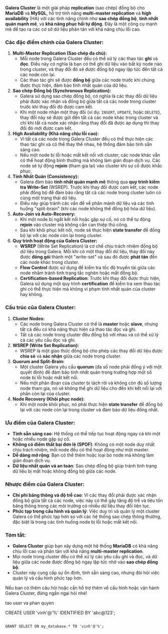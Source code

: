 **Galera Cluster** là một giải pháp **replication** (sao chép) đồng bộ cho **MariaDB** và **MySQL**, hỗ trợ tính năng **multi-master replication** và **high availability** (HA) với các tính năng chính như **sao chép đồng bộ**, **tính nhất quán mạnh mẽ**, và **khả năng phục hồi tự động**. Đây là một công cụ mạnh mẽ để tạo ra các cơ sở dữ liệu phân tán với khả năng chịu lỗi cao.

### **Các đặc điểm chính của Galera Cluster:**

1. **Multi-Master Replication (Sao chép đa chủ):**
    - Mỗi node trong Galera Cluster đều có thể xử lý các thao tác **ghi** và **đọc**. Điều này có nghĩa là bạn có thể ghi dữ liệu vào bất kỳ node nào trong cluster, và thay đổi đó sẽ được đồng bộ ngay lập tức đến tất cả các node còn lại.
    - Các thao tác ghi sẽ được **đồng bộ** giữa các node trước khi chúng được thực hiện, đảm bảo tính nhất quán của dữ liệu.
2. **Sao chép Đồng bộ (Synchronous Replication):**
    - Galera sử dụng sao chép đồng bộ, có nghĩa là các thay đổi dữ liệu phải được xác nhận và đồng bộ giữa tất cả các node trong cluster trước khi thay đổi đó được cam kết.
    - Khi một node nhận một thay đổi (ví dụ: `INSERT`, `UPDATE`, hoặc `DELETE`), thay đổi này sẽ được gửi đến tất cả các node khác trong cluster và chỉ khi tất cả node xác nhận rằng thay đổi đã được áp dụng thì thay đổi đó mới được cam kết.
3. **High Availability (Khả năng chịu lỗi cao):**
    - Vì tất cả các node trong Galera Cluster đều có thể thực hiện các thao tác ghi và có thể thay thế nhau, hệ thống đảm bảo tính sẵn sàng cao.
    - Nếu một node bị lỗi hoặc mất kết nối với cluster, các node khác vẫn có thể hoạt động bình thường mà không làm gián đoạn dịch vụ. Các node sẽ tự động **rejoin** (tham gia lại) vào cluster khi sự cố được khắc phục.
4. **Tính Nhất Quán (Consistency):**
    - Galera đảm bảo **tính nhất quán mạnh mẽ** thông qua **quy trình kiểm tra Write-Set** (WSREP). Trước khi thay đổi được cam kết, các node phải đồng bộ để đảm bảo rằng tất cả các node trong cluster luôn có cùng một trạng thái dữ liệu.
    - Điều này giúp tránh các vấn đề về phân mảnh dữ liệu và các tình huống "split-brain" (khi các node không thể đồng bộ hóa dữ liệu).
5. **Auto-Join và Auto-Recovery:**
    - Khi một node bị ngắt kết nối hoặc gặp sự cố, nó có thể tự động **rejoin** vào cluster mà không cần can thiệp thủ công.
    - Sau khi khôi phục kết nối, node sẽ thực hiện **state transfer** để đồng bộ lại với các node còn lại trong cluster.
6. **Quy trình hoạt động của Galera Cluster:**
    - **WSREP** (Write Set Replication) là cơ chế chịu trách nhiệm đồng bộ dữ liệu trong Galera. Mỗi khi có một thay đổi dữ liệu, thay đổi này được **đóng gói** thành một "write-set" và sau đó được **phát tán** đến các node khác trong cluster.
    - **Flow Control** được sử dụng để kiểm tra tốc độ truyền tải giữa các node nhằm tránh tình trạng tắc nghẽn hoặc mất đồng bộ.
    - **Certification-based Replication**: Trước khi thay đổi được thực hiện, Galera sử dụng một quy trình **certification** để kiểm tra xem thao tác ghi có thể thực hiện mà không vi phạm tính nhất quán của cluster hay không.

### **Cấu trúc của Galera Cluster:**

1. **Cluster Nodes:**
    - Các node trong Galera Cluster có thể là **master** hoặc **slave**, nhưng tất cả đều có khả năng thực hiện cả thao tác đọc và ghi.
    - Tất cả các node trong cluster đều đồng bộ với nhau và có thể xử lý cả các yêu cầu đọc và ghi.
2. **WSREP (Write Set Replication):**
    - WSREP là một giao thức đồng bộ cho phép các thay đổi dữ liệu được **chia sẻ** và **xác nhận** giữa các node trong cluster.
3. **Quorum and Split-Brain:**
    - Một cluster Galera yêu cầu **quorum** (đa số node phải đồng ý với một quyết định) để đảm bảo tính nhất quán trong trường hợp một số node bị lỗi hoặc mất kết nối.
    - Nếu một phân đoạn của cluster bị tách rời và không còn đủ số lượng node tham gia, nó sẽ không thể ghi dữ liệu cho đến khi kết nối lại với phần còn lại của cluster.
4. **Node Recovery (Khôi phục node):**
    - Khi một node khôi phục, nó phải thực hiện **state transfer** để đồng bộ lại với các node còn lại trong cluster và đảm bảo dữ liệu đồng nhất.

### **Ưu điểm của Galera Cluster:**

- **Tính sẵn sàng cao**: Hệ thống có thể tiếp tục hoạt động ngay cả khi một hoặc nhiều node gặp sự cố.
- **Không có điểm thất bại đơn lẻ (SPOF)**: Không có một node duy nhất chịu trách nhiệm, mỗi node đều có thể hoạt động như một master.
- **Dễ dàng mở rộng**: Bạn có thể thêm hoặc loại bỏ node mà không làm gián đoạn dịch vụ.
- **Dữ liệu nhất quán và an toàn**: Sao chép đồng bộ giúp tránh tình trạng dữ liệu bị mất hoặc không đồng bộ giữa các node.

### **Nhược điểm của Galera Cluster:**

- **Chi phí băng thông và độ trễ cao**: Vì các thay đổi phải được xác nhận đồng bộ giữa tất cả các node, việc này có thể gây tăng độ trễ và tiêu tốn băng thông trong các môi trường có nhiều dữ liệu thay đổi liên tục.
- **Phức tạp trong cấu hình và quản lý**: Việc duy trì và quản lý một cluster Galera có thể phức tạp hơn so với các hệ thống sao chép thông thường, đặc biệt là trong các tình huống node bị lỗi hoặc mất kết nối.

### **Tóm tắt:**

- **Galera Cluster** giúp bạn xây dựng một hệ thống **MariaDB** có khả năng chịu lỗi cao và phân tán với khả năng **multi-master replication**.
- Mọi node trong cluster đều có thể xử lý các yêu cầu ghi và đọc, và dữ liệu giữa các node được đồng bộ ngay lập tức nhờ vào **sao chép đồng bộ**.
- Cluster này cung cấp sự ổn định, tính sẵn sàng cao, nhưng đòi hỏi việc quản lý và cấu hình phức tạp hơn.

Nếu bạn có thêm câu hỏi hoặc cần hỗ trợ thêm về cấu hình hoặc vận hành Galera Cluster, đừng ngần ngại hỏi nhé!

tao user va phan quyen 


CREATE USER 'vinh'@'%' IDENTIFIED BY 'abc@123';

```

GRANT SELECT ON my_database.* TO 'vinh'@'%';

```
